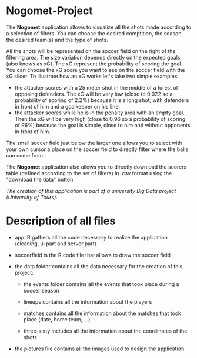# Nogomet-Project

The __Nogomet__ application allows to visualize all the shots made according to a selection of filters. You can choose the desired comptition, the season, the desired team(s) and the type of shots.

All the shots will be represented on the soccer field on the right of the filtering area. The size variation depends directly on the expected goals (also knows as xG). The xG represent the probability of scoring the goal. You can choose the xG score you want to see on the soccer field with the xG slicer. To illustrate how an xG works let's take two simple examples:
  - the attacker scores with a 25 meter shot in the middle of a forest of opposing defenders. The xG will be very low (close to 0.022 so a probability of scoring of 2.2%) because it is a long shot, with defenders in front of him and a goalkeeper on his line.
  - the attacker scores while he is in the penalty area with an empty goal. Then the xG will be very high (close to 0.96 so a probability of scoring of 96%) because the goal is simple, close to him and without opponents in front of him.

The small soccer field just below the larger one allows you to select with your own cursor a place on the soccer field to directly filter where the balls can come from. 

The __Nogomet__ application also allows you to directly download the scorers table (defined according to the set of filters) in .csv format using the "download the data" button.

*The creation of this application is part of a university Big Data project (University of Tours).*

# Description of all files


* app. R gathers all the code necessary to realize the application (cleaning, ui part and server part)

* soccerfield is the R code file that allows to draw the soccer field

* the data folder contains all the data necessary for the creation of this project: 

  * the events folder contains all the events that took place during a soccer season

  * lineups contains all the information about the players

  * matches contains all the information about the matches that took place (date, home team, ...)

  * three-sixty includes all the information about the coordinates of the shots

* the pictures file contains all the images used to design the application

